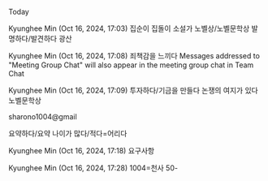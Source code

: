 Today
 
Kyunghee Min (Oct 16, 2024, 17:03)
집순이
집돌이
소설가
노벨상/노벨문학상
발명하다/발견하다
광산
 
Kyunghee Min (Oct 16, 2024, 17:08)
죄책감을 느끼다
Messages addressed to "Meeting Group Chat" will also appear in the meeting group chat in Team Chat
 
Kyunghee Min (Oct 16, 2024, 17:09)
투자하다/기금을 만들다
논쟁의 여지가 있다
노벨문학상

sharono1004@gmail

요약하다/요약
나이가 많다/적다=어리다
 
Kyunghee Min (Oct 16, 2024, 17:18)
요구사항
 
Kyunghee Min (Oct 16, 2024, 17:28)
1004=천사
50-